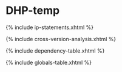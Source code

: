 # DHP-temp

<div>
{% include ip-statements.xhtml %}

{% include cross-version-analysis.xhtml %}

{% include dependency-table.xhtml %}

{% include globals-table.xhtml %}
</div>
